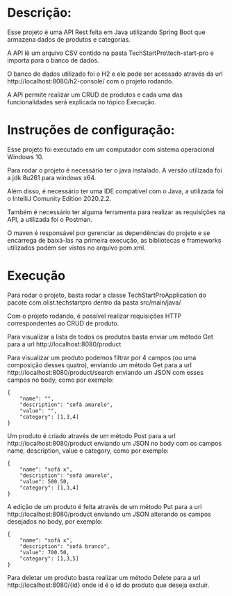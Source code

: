# Descrição:
Esse projeto é uma API Rest feita em Java utilizando Spring Boot que armazena dados de produtos e categorias.

A API lê um arquivo CSV contido na pasta TechStartPro\tech-start-pro e importa para o banco de dados.

O banco de dados utilizado foi o H2 e ele pode ser acessado através da url http://localhost:8080/h2-console/ com o projeto rodando.

A API permite realizar um CRUD de produtos e cada uma das funcionalidades será explicada no tópico Execução.



# Instruções de configuração:
Esse projeto foi executado em um computador com sistema operacional Windows 10.

Para rodar o projeto é necessário ter o java instalado. A versão utilizada foi a jdk 8u261 para windows x64.

Além disso, é necessário ter uma IDE compatível com o Java, a utilizada foi o IntelliJ Comunity Edition 2020.2.2.

Também é necessário ter alguma ferramenta para realizar as requisições na API, a utilizada foi o Postman.

O maven é responsável por gerenciar as dependências do projeto e se encarrega de baixá-las na primeira execução, as bibliotecas e frameworks utilizados podem ser vistos no arquivo pom.xml.



# Execução
Para rodar o projeto, basta rodar a classe TechStartProApplication do pacote com.olist.techstartpro dentro da pasta src/main/java/

Com o projeto rodando, é possível realizar requisições HTTP correspondentes ao CRUD de produto.

Para visualizar a lista de todos os produtos basta enviar um método Get para a url http://localhost:8080/product

Para visualizar um produto podemos filtrar por 4 campos (ou uma composição desses quatro), enviando um método Get para a url http://localhost:8080/product/search enviando um JSON com esses campos no body, como por exemplo:

    {
	    "name": "",
	    "description": "sofá amarelo",
	    "value": "",
	    "category": [1,3,4]
    }



Um produto é criado através de um método Post para a url http://localhost:8080/product enviando um JSON no body com os campos name, description, value e category, como por exemplo:

    {
	    "name": "sofá x",
	    "description": "sofá amarelo",
	    "value": 500.50,
	    "category": [1,3,4]
    }



A edição de um produto é feita através de um método Put para a url http://localhost:8080/product enviando um JSON alterando os campos desejados no body, por exemplo:

    {
	    "name": "sofá x",
	    "description": "sofá branco",
	    "value": 700.50,
	    "category": [1,3,5]
    }



Para deletar um produto basta realizar um método Delete para a url http://localhost:8080/{id} onde id é o id do produto que deseja excluir.

